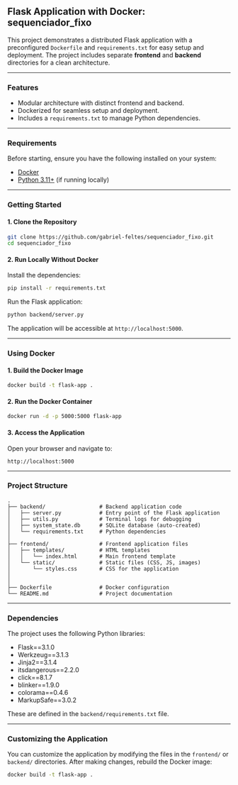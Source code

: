 ## **Flask Application with Docker: sequenciador_fixo**

This project demonstrates a distributed Flask application with a preconfigured `Dockerfile` and `requirements.txt` for easy setup and deployment. The project includes separate **frontend** and **backend** directories for a clean architecture.

---

### **Features**
- Modular architecture with distinct frontend and backend.
- Dockerized for seamless setup and deployment.
- Includes a `requirements.txt` to manage Python dependencies.

---

### **Requirements**
Before starting, ensure you have the following installed on your system:
- [Docker](https://www.docker.com/)
- [Python 3.11+](https://www.python.org/downloads/) (if running locally)

---

### **Getting Started**

#### 1. **Clone the Repository**
```bash
git clone https://github.com/gabriel-feltes/sequenciador_fixo.git
cd sequenciador_fixo
```

#### 2. **Run Locally Without Docker**
Install the dependencies:
```bash
pip install -r requirements.txt
```

Run the Flask application:
```bash
python backend/server.py
```

The application will be accessible at `http://localhost:5000`.

---

### **Using Docker**

#### 1. **Build the Docker Image**
```bash
docker build -t flask-app .
```

#### 2. **Run the Docker Container**
```bash
docker run -d -p 5000:5000 flask-app
```

#### 3. **Access the Application**
Open your browser and navigate to:
```plaintext
http://localhost:5000
```

---

### **Project Structure**

```
.
├── backend/                 # Backend application code
│   ├── server.py            # Entry point of the Flask application
│   ├── utils.py             # Terminal logs for debugging
│   ├── system_state.db      # SQLite database (auto-created)
│   └── requirements.txt     # Python dependencies
│
├── frontend/                # Frontend application files
│   ├── templates/           # HTML templates
│   │   └── index.html       # Main frontend template
│   └── static/              # Static files (CSS, JS, images)
│       └── styles.css       # CSS for the application
│       
│
├── Dockerfile               # Docker configuration
└── README.md                # Project documentation
```

---

### **Dependencies**
The project uses the following Python libraries:
- Flask==3.1.0
- Werkzeug==3.1.3
- Jinja2==3.1.4
- itsdangerous==2.2.0
- click==8.1.7
- blinker==1.9.0
- colorama==0.4.6
- MarkupSafe==3.0.2

These are defined in the `backend/requirements.txt` file.

---

### **Customizing the Application**
You can customize the application by modifying the files in the `frontend/` or `backend/` directories. After making changes, rebuild the Docker image:
```bash
docker build -t flask-app .
```